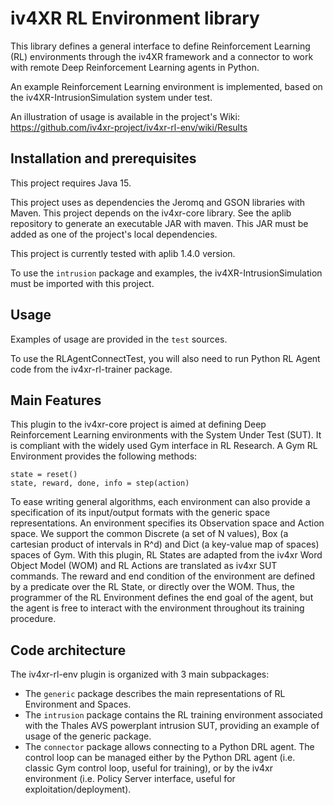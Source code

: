 # iv4XR RL Environment library

This library defines a general interface to define Reinforcement Learning (RL) environments through the
iv4XR framework and a connector to work with remote Deep Reinforcement Learning agents in Python.

An example Reinforcement Learning environment is implemented, based on the iv4XR-IntrusionSimulation
system under test.

An illustration of usage is available in the project's Wiki:
https://github.com/iv4xr-project/iv4xr-rl-env/wiki/Results

## Installation and prerequisites

This project requires Java 15.

This project uses as dependencies the Jeromq and GSON libraries with Maven.
This project depends on the iv4xr-core library. See the aplib repository to generate an
executable JAR with maven. This JAR must be added as one of the project's local dependencies.

This project is currently tested with aplib 1.4.0 version.

To use the `intrusion` package and examples, the iv4XR-IntrusionSimulation must be imported
with this project.

## Usage

Examples of usage are provided in the `test` sources.

To use the RLAgentConnectTest, you will also need to run Python RL Agent code from the iv4xr-rl-trainer
package.

## Main Features

This plugin to the iv4xr-core project is aimed at defining Deep Reinforcement Learning environments with
the System Under Test (SUT). It is compliant with the widely used Gym interface in RL Research. A Gym RL Environment
provides the following methods:
```
state = reset()
state, reward, done, info = step(action)
```
To ease writing general algorithms, each environment can also provide a specification of its input/output formats with
the generic space representations. An environment specifies its Observation space and Action space. We support the common
Discrete (a set of N values), Box (a cartesian product of intervals in R^d) and Dict (a key-value map of spaces) 
spaces of Gym. With this plugin, RL States are adapted from the iv4xr Word Object Model (WOM) and RL Actions are translated
as iv4xr SUT commands. The reward and end condition of the environment are defined by a predicate over the RL State,
or directly over the WOM. Thus, the programmer of the RL Environment defines the end goal of the agent, but the agent is free 
to interact with the environment throughout its training procedure. 

## Code architecture

The iv4xr-rl-env plugin is organized with 3 main subpackages:
- The `generic` package describes the main representations of RL Environment and Spaces.
- The `intrusion` package contains the RL training environment associated with the Thales AVS
  powerplant intrusion SUT, providing an example of usage of the generic package.
- The `connector` package allows connecting to a Python DRL agent. The control loop can be managed
  either by the Python DRL agent (i.e. classic Gym control loop, useful for training), or by the
  iv4xr environment (i.e. Policy Server interface, useful for exploitation/deployment).
